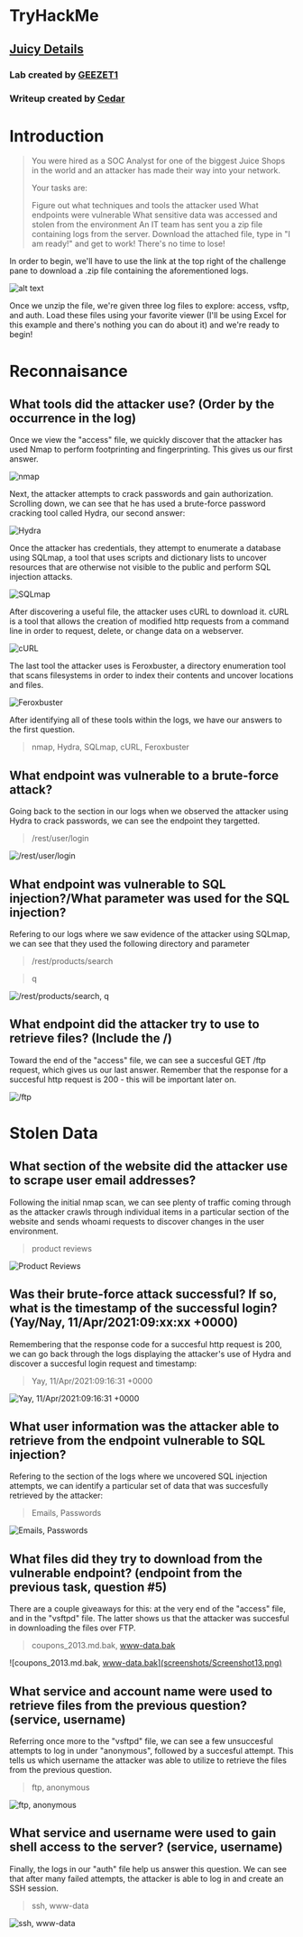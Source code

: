 # TryHackMe
## [Juicy Details](https://tryhackme.com/room/juicydetails)
### Lab created by [GEEZET1](https://tryhackme.com/p/GEEZET1)
### Writeup created by [Cedar](https://tryhackme.com/p/Cedar)

# Introduction

> You were hired as a SOC Analyst for one of the biggest Juice Shops in the world and an attacker has made their way into your network. 
> 
> Your tasks are:
> 
> Figure out what techniques and tools the attacker used
> What endpoints were vulnerable
> What sensitive data was accessed and stolen from the environment
> An IT team has sent you a zip file containing logs from the server. Download the attached file, type in "I am ready!" and get to work! There's no time to lose!

In order to begin, we'll have to use the link at the top right of the challenge pane to download a .zip file containing the aforementioned logs.

![alt text](screenshots/Screenshot01.png)

Once we unzip the file, we're given three log files to explore: access, vsftp, and auth. Load these files using your favorite viewer (I'll be using Excel for this example and there's nothing you can do about it) and we're ready to begin!

# Reconnaisance

## What tools did the attacker use? (Order by the occurrence in the log)

Once we view the "access" file, we quickly discover that the attacker has used Nmap to perform footprinting and fingerprinting. This gives us our first answer.

![nmap](screenshots/Screenshot02.png)

Next, the attacker attempts to crack passwords and gain authorization. Scrolling down, we can see that he has used a brute-force password cracking tool called Hydra, our second answer:

![Hydra](screenshots/Screenshot03.png)

Once the attacker has credentials, they attempt to enumerate a database using SQLmap, a tool that uses scripts and dictionary lists to uncover resources that are otherwise not visible to the public and perform SQL injection attacks.

![SQLmap](screenshots/Screenshot04.png)

After discovering a useful file, the attacker uses cURL to download it. cURL is a tool that allows the creation of modified http requests from a command line in order to request, delete, or change data on a webserver.

![cURL](screenshots/Screenshot05.png)

The last tool the attacker uses is Feroxbuster, a directory enumeration tool that scans filesystems in order to index their contents and uncover locations and files.

![Feroxbuster](screenshots/Screenshot06.png)

After identifying all of these tools within the logs, we have our answers to the first question.

> nmap, Hydra, SQLmap, cURL, Feroxbuster



## What endpoint was vulnerable to a brute-force attack?

Going back to the section in our logs when we observed the attacker using Hydra to crack passwords, we can see the endpoint they targetted.

> /rest/user/login

![/rest/user/login](screenshots/Screenshot07.png)

## What endpoint was vulnerable to SQL injection?/What parameter was used for the SQL injection?

Refering to our logs where we saw evidence of the attacker using SQLmap, we can see that they used the following directory and parameter

> /rest/products/search

> q

![/rest/products/search, q](screenshots/Screenshot08.png)

## What endpoint did the attacker try to use to retrieve files? (Include the /)

Toward the end of the "access" file, we can see a succesful GET /ftp request, which gives us our last answer. Remember that the response for a succesful http request is 200 - this will be important later on.

![/ftp](screenshots/Screenshot09.png)

# Stolen Data

## What section of the website did the attacker use to scrape user email addresses?

Following the initial nmap scan, we can see plenty of traffic coming through as the attacker crawls through individual items in a particular section of the website and sends whoami requests to discover changes in the user environment.

> product reviews

![Product Reviews](screenshots/Screenshot10.png)

## Was their brute-force attack successful? If so, what is the timestamp of the successful login? (Yay/Nay, 11/Apr/2021:09:xx:xx +0000)

Remembering that the response code for a succesful http request is 200, we can go back through the logs displaying the attacker's use of Hydra and discover a succesful login request and timestamp:

> Yay, 11/Apr/2021:09:16:31 +0000

![Yay, 11/Apr/2021:09:16:31 +0000](screenshots/Screenshot11.png)

## What user information was the attacker able to retrieve from the endpoint vulnerable to SQL injection?

Refering to the section of the logs where we uncovered SQL injection attempts, we can identify a particular set of data that was succesfully retrieved by the attacker:

> Emails, Passwords

![Emails, Passwords](screenshots/Screenshot12.png)

## What files did they try to download from the vulnerable endpoint? (endpoint from the previous task, question #5)

There are a couple giveaways for this: at the very end of the "access" file, and in the "vsftpd" file. The latter shows us that the attacker was succesful in downloading the files over FTP.

> coupons_2013.md.bak, www-data.bak

![coupons_2013.md.bak, www-data.bak](screenshots/Screenshot13.png)

## What service and account name were used to retrieve files from the previous question? (service, username)

Referring once more to the "vsftpd" file, we can see a few unsuccesful attempts to log in under "anonymous", followed by a succesful attempt. This tells us which username the attacker was able to utilize to retrieve the files from the previous question.

> ftp, anonymous

![ftp, anonymous](screenshots/Screenshot14.png)

## What service and username were used to gain shell access to the server? (service, username)

Finally, the logs in our "auth" file help us answer this question. We can see that after many failed attempts, the attacker is able to log in and create an SSH session.

> ssh, www-data

![ssh, www-data](screenshots/Screenshot15.png) 

